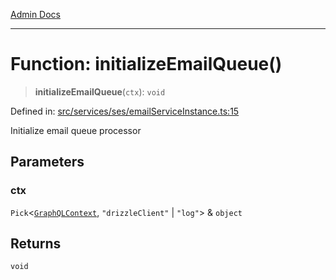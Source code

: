 [Admin Docs](/)

***

# Function: initializeEmailQueue()

> **initializeEmailQueue**(`ctx`): `void`

Defined in: [src/services/ses/emailServiceInstance.ts:15](https://github.com/Sourya07/talawa-api/blob/583d62db9438de398bb9012a4a2617e2cb268b08/src/services/ses/emailServiceInstance.ts#L15)

Initialize email queue processor

## Parameters

### ctx

`Pick`\<[`GraphQLContext`](../../../../graphql/context/type-aliases/GraphQLContext.md), `"drizzleClient"` \| `"log"`\> & `object`

## Returns

`void`
